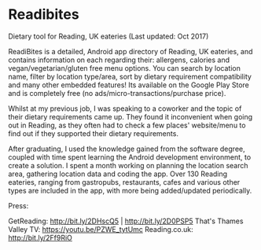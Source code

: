 # Readibites

Dietary tool for Reading, UK eateries (Last updated: Oct 2017)

ReadiBites is a detailed, Android app directory of Reading, UK eateries, and contains information on each regarding their: allergens, calories and vegan/vegetarian/gluten free menu options. You can search by location name, filter by location type/area, sort by dietary requirement compatibility and many other embedded features! Its available on the Google Play Store and is completely free (no ads/micro-transactions/purchase price).

Whilst at my previous job, I was speaking to a coworker and the topic of their dietary requirements came up. They found it inconvenient when going out in Reading, as they often had to check a few places' website/menu to find out if they supported their dietary requirements.

After graduating, I used the knowledge gained from the software degree, coupled with time spent learning the Android development environment, to create a solution. I spent a month working on planning the location search area, gathering location data and coding the app. Over 130 Reading eateries, ranging from gastropubs, restaurants, cafes and various other types are included in the app, with more being added/updated periodically.

Press:

GetReading: http://bit.ly/2DHscQ5 | http://bit.ly/2D0PSP5
That's Thames Valley TV: https://youtu.be/PZWE_tytUmc
Reading.co.uk: http://bit.ly/2Ff9RiO
